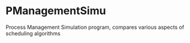 PManagementSimu
===============

Process Management Simulation program, compares various aspects of scheduling algorithms
